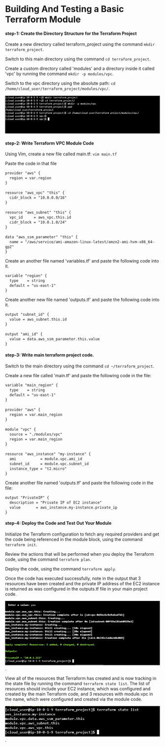 # Building And Testing a Basic Terraform Module
#### step-1: Create the Directory Structure for the Terraform Project
Create a new directory called terraform_project using the command `mkdir terraform_project`.

Switch to this main directory using the command `cd terraform_project`.

Create a custom directory called 'modules' and a directory inside it called 'vpc' by running the command `mkdir -p modules/vpc`.

Switch to the vpc directory using the absolute path: `cd /home/cloud_user/terraform_project/modules/vpc/`.

![1](outputs/pic20.PNG)

#### step-2: Write Terraform VPC Module Code
Using Vim, create a new file called main.tf: `vim main.tf` 

Paste the code in that file
```
provider "aws" {
  region = var.region
}

resource "aws_vpc" "this" {
  cidr_block = "10.0.0.0/16"
}

resource "aws_subnet" "this" {
  vpc_id     = aws_vpc.this.id
  cidr_block = "10.0.1.0/24"
}

data "aws_ssm_parameter" "this" {
  name = "/aws/service/ami-amazon-linux-latest/amzn2-ami-hvm-x86_64-gp2"
}
```

Create an another file named 'variables.tf' and paste the following code into it.
```
variable "region" {
  type    = string
  default = "us-east-1"
}
```

Create another new file named 'outputs.tf' and paste the following code into it.
```
output "subnet_id" {
  value = aws_subnet.this.id
}

output "ami_id" {
  value = data.aws_ssm_parameter.this.value
}
```

#### step-3: Write main terraform project code.

Switch to the main directory using the command `cd ~/terraform_project`.

Create a new file called 'main.tf' and paste the following code in the file:
```
variable "main_region" {
  type    = string
  default = "us-east-1"
}

provider "aws" {
  region = var.main_region
}

module "vpc" {
  source = "./modules/vpc"
  region = var.main_region
}

resource "aws_instance" "my-instance" {
  ami           = module.vpc.ami_id
  subnet_id     = module.vpc.subnet_id
  instance_type = "t2.micro"
}
```

Create another file named 'outputs.tf' and paste the following code in the file:
```
output "PrivateIP" {
  description = "Private IP of EC2 instance"
  value       = aws_instance.my-instance.private_ip
}
```

#### step-4: Deploy the Code and Test Out Your Module
Initialize the Terraform configuration to fetch any required providers and get the code being referenced in the module block, using the command `terraform init`.

Review the actions that will be performed when you deploy the Terraform code, using the command `terraform plan`.

Deploy the code, using the command `terraform apply`.

Once the code has executed successfully, note in the output that 3 resources have been created and the private IP address of the EC2 instance is returned 
as was configured in the outputs.tf file in your main project code.

![1](outputs/pic21.PNG).

View all of the resources that Terraform has created and is now tracking in the state file by running the command `terraform state list`.
The list of resources should include your EC2 instance, which was configured and created by the main Terraform code, and 3 resources with 
module.vpc in the name, which were configured and created via the module code.

![1](outputs/pic22.PNG).
